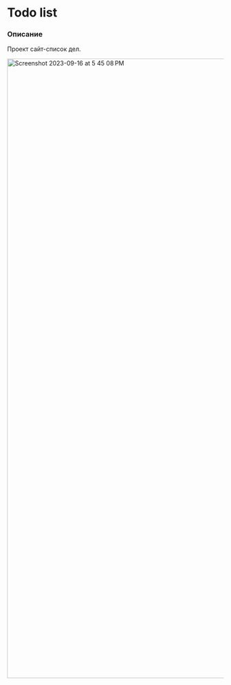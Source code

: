 # Todo list

### Описание

Проект сайт-список дел.

<img width="1440" alt="Screenshot 2023-09-16 at 5 45 08 PM" src="https://github.com/andreystashev/">
